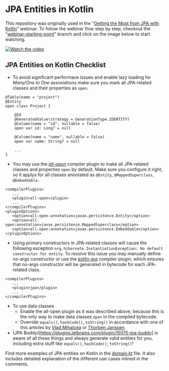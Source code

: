 # JPA Entities in Kotlin
This repository was originally used in the "[Getting the Most from JPA with Kotlin](https://www.youtube.com/watch?v=a_6V8xwiv04)" webinar.
To follow the webinar flow step by step, checkout the "[webinar-starting-point](https://github.com/jpa-buddy/kotlin-entities/tree/webinar-starting-point)" branch and click on the image below to start watching.

[![Watch the video](https://img.youtube.com/vi/a_6V8xwiv04/hqdefault.jpg)](https://www.youtube.com/watch?v=a_6V8xwiv04)

## JPA Entities on Kotlin Checklist
- To avoid significant performace issues and enable lazy loading for _Many/One to One_ assosiations make sure you mark all JPA-related classes and their properties as `open`.
```
@Table(name = "project")
@Entity
open class Project {

    @Id
    @GeneratedValue(strategy = GenerationType.IDENTITY)
    @Column(name = "id", nullable = false)
    open var id: Long? = null

    @Column(name = "name", nullable = false)
    open var name: String? = null

    ...
}
```
- You may use the [*all-open*](https://kotlinlang.org/docs/all-open-plugin.html) compiler plugin to make all JPA-related classes and properties `open` by default. Make sure you configure it right, so it applys for all classes annotated as `@Entity`, `@MappedSuperclass`, `@Embeddable`. 
```
<compilerPlugins>
   ...
   <plugin>all-open</plugin>
   ...
</compilerPlugins>
<pluginOptions>
   <option>all-open:annotation=javax.persistence.Entity</option>
   <option>all-open:annotation=javax.persistence.MappedSuperclass</option>
   <option>all-open:annotation=javax.persistence.Embeddable</option>
</pluginOptions> 
```
- Using primary constructors in JPA-related classes will cause the following exception `org.hibernate.InstantiationException: No default constructor for entity`. To resolve this issue you may manually define no-args constructor or use the [*kotlin-jpa*](https://kotlinlang.org/docs/no-arg-plugin.html#jpa-support) compiler plugin, which ensures that no-args constructor will be generated in bytecode for each JPA-related class.
```
<compilerPlugins>
   ...
   <plugin>jpa</plugin>
   ...   
</compilerPlugins>
```
-  To use data classes 
   * Enable the all-open plugin as it was described above, because this is the only way to make data classes `open` in the compiled bytecode.
   * Override `equals()`, `hashCode()`, `toString()` in accordance with one of this articles by [Vlad Mihalcea](https://vladmihalcea.com/the-best-way-to-implement-equals-hashcode-and-tostring-with-jpa-and-hibernate/) or [Thorben Janssen](https://thorben-janssen.com/ultimate-guide-to-implementing-equals-and-hashcode-with-hibernate/).
- (JPA Buddy)[https://plugins.jetbrains.com/plugin/15075-jpa-buddy] is aware of all these things and always generate valid entities for you, including extra stuff like `equals()`, `hashCode()`, `toString()`!

Find more examples of JPA entities on Kotlin in the [domain.kt](src/main/kotlin/com/jpabuddy/kotlinentities/domain.kt) file. It also includes detailed explanation of the different use cases inlined in the comments. 
